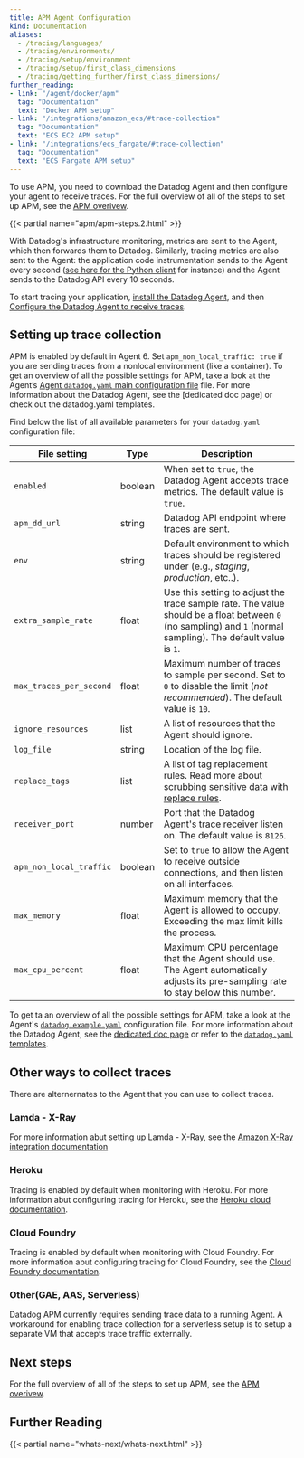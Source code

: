 ```yaml
---
title: APM Agent Configuration
kind: Documentation
aliases:
  - /tracing/languages/
  - /tracing/environments/
  - /tracing/setup/environment
  - /tracing/setup/first_class_dimensions
  - /tracing/getting_further/first_class_dimensions/
further_reading:
- link: "/agent/docker/apm"
  tag: "Documentation"
  text: "Docker APM setup"
- link: "/integrations/amazon_ecs/#trace-collection"
  tag: "Documentation"
  text: "ECS EC2 APM setup"
- link: "/integrations/ecs_fargate/#trace-collection"
  tag: "Documentation"
  text: "ECS Fargate APM setup"
---
```


To use APM, you need to download the Datadog Agent and then configure your agent to receive traces. For the full overview of all of the steps to set up APM, see the [APM overivew][1].

{{< partial name="apm/apm-steps.2.html" >}}

With Datadog's infrastructure monitoring, metrics are sent to the Agent, which then forwards them to Datadog. Similarly, tracing metrics are also sent to the Agent: the application code instrumentation sends to the Agent every second ([see here for the Python client][2] for instance) and the Agent sends to the Datadog API every 10 seconds.

To start tracing your application, [install the Datadog Agent][3], and then [Configure the Datadog Agent to receive traces](#setting-up-trace-collection).

## Setting up trace collection

APM is enabled by default in Agent 6. Set `apm_non_local_traffic: true` if you are sending traces from a nonlocal environment (like a container). To get an overview of all the possible settings for APM, take a look at the Agent’s [Agent `datadog.yaml` main configuration file][4] file. For more information about the Datadog Agent, see the [dedicated doc page] or check out the datadog.yaml templates.

Find below the list of all available parameters for your `datadog.yaml` configuration file:

| File setting              | Type        | Description                                                                                                                                                        |
| ------------------------- | ----------- | ------------------------------------------------------------------------------------------------------------------------------------------------------------------ |
| `enabled`                 | boolean     | When set to `true`, the Datadog Agent accepts trace metrics. The default value is `true`.                                                                              |
| `apm_dd_url`              | string      | Datadog API endpoint where traces are sent.                                                                                                                        |
| `env`                     | string      | Default environment to which traces should be registered under (e.g., *staging*, *production*, etc..).                                                              |
| `extra_sample_rate`       | float       | Use this setting to adjust the trace sample rate. The value should be a float between `0` (no sampling) and `1` (normal sampling). The default value is `1`.           |
| `max_traces_per_second`   | float       | Maximum number of traces to sample per second. Set to `0` to disable the limit (*not recommended*). The default value is `10`.                                     |
| `ignore_resources`        | list        | A list of resources that the Agent should ignore.                                                                                                                  |
| `log_file`                | string      | Location of the log file.                                                                                                                                          |
| `replace_tags`            | list        | A list of tag replacement rules. Read more about scrubbing sensitive data with [replace rules][5].                                              |
| `receiver_port`           | number      | Port that the Datadog Agent's trace receiver listen on. The default value is `8126`.                                                                                   |
| `apm_non_local_traffic`   | boolean     | Set to `true` to allow the Agent to receive outside connections, and then listen on all interfaces.                                                                                 |
| `max_memory`              | float       | Maximum memory that the Agent is allowed to occupy. Exceeding the max limit kills the process.                                                                   |
| `max_cpu_percent`         | float       | Maximum CPU percentage that the Agent should use. The Agent automatically adjusts its pre-sampling rate to stay below this number.                                 |

To get ta an overview of all the possible settings for APM, take a look at the Agent's [`datadog.example.yaml`][6] configuration file.
For more information about the Datadog Agent, see the [dedicated doc page][7] or refer to the [`datadog.yaml` templates][8].

## Other ways to collect traces

There are alternernates to the Agent that you can use to collect traces.

### Lamda - X-Ray

For more information abut setting up Lamda - X-Ray, see the [Amazon X-Ray integration documentation][9]

### Heroku

Tracing is enabled by default when monitoring with Heroku. For more information abut configuring tracing for Heroku, see the [Heroku cloud documentation][10].

### Cloud Foundry

Tracing is enabled by default when monitoring with Cloud Foundry. For more information abut configuring tracing for Cloud Foundry, see the [Cloud Foundry documentation][11].

### Other(GAE, AAS, Serverless)

Datadog APM currently requires sending trace data to a running Agent. A workaround for enabling trace collection for a serverless setup is to setup a separate VM that accepts trace traffic externally.

## Next steps

For the full overview of all of the steps to set up APM, see the [APM overivew][1].

## Further Reading

{{< partial name="whats-next/whats-next.html" >}}

[1]: /tracing
[2]: https://github.com/DataDog/dd-trace-py
[3]: https://app.datadoghq.com/account/settings#agent
[4]: /agent/guide/agent-configuration-files/?tab=agentv6#agent-main-configuration-file
[5]: /tracing/guide/security
[6]: https://github.com/DataDog/datadog-trace-agent/blob/6.4.1/datadog.example.yaml
[7]: /agent
[8]: https://github.com/DataDog/datadog-agent/blob/master/pkg/config/config_template.yaml
[9]: /integrations/amazon_xray/#overview
[10]: /agent/basic_agent_usage/heroku/#installation
[11]: /integrations/cloud_foundry/#trace-collection
